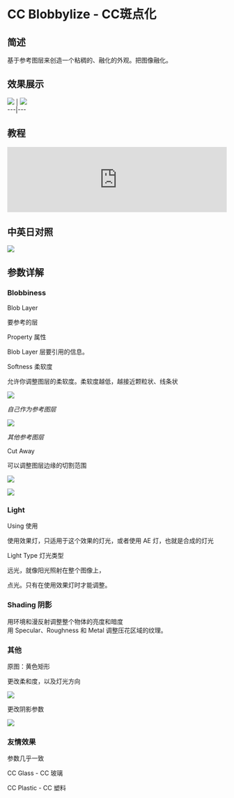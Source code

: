 # CC Blobbylize - CC斑点化

## 简述

基于参考图层来创造一个粘稠的、融化的外观。把图像融化。

## 效果展示

![](https://cdn.yuelili.com/20211231164519.png) |
![](https://cdn.yuelili.com/20211231164941.png)  
---|---

## 教程

<iframe src="https://player.bilibili.com/player.html?bvid=BV1e34y1X7Vj&page=43&high_quality=1" width="100%" allowfullscreen="allowfullscreen" frameborder="0"></iframe>

## 中英日对照

![](https://mir.yuelili.com/wp-content/uploads/user/AE/effects/AE-Effects-Distort-CC_Blobbylize.png)

## 参数详解

### Blobbiness

Blob Layer

要参考的层

Property 属性

Blob Layer 层要引用的信息。

Softness 柔软度

允许你调整图层的柔软度。柔软度越低，越接近颗粒状、线条状

![](https://cdn.yuelili.com/20211222152139.png)

_自己作为参考图层_

![](https://cdn.yuelili.com/20211222143011.png)

_其他参考图层_

Cut Away

可以调整图层边缘的切割范围

![](https://cdn.yuelili.com/20211222152542.png)

![](https://cdn.yuelili.com/20211222150723.png)

### Light

Using 使用

使用效果灯，只适用于这个效果的灯光，或者使用 AE 灯，也就是合成的灯光

Light Type 灯光类型

远光，就像阳光照射在整个图像上，

点光。只有在使用效果灯时才能调整。

### Shading 阴影

用环境和漫反射调整整个物体的亮度和暗度  
用 Specular、Roughness 和 Metal 调整压花区域的纹理。

### 其他

原图：黄色矩形

更改柔和度，以及灯光方向

![](https://cdn.yuelili.com/20211222153053.png)

更改阴影参数

![](https://cdn.yuelili.com/20211222153445.png)

### 友情效果

参数几乎一致

CC Glass - CC 玻璃

CC Plastic - CC 塑料
